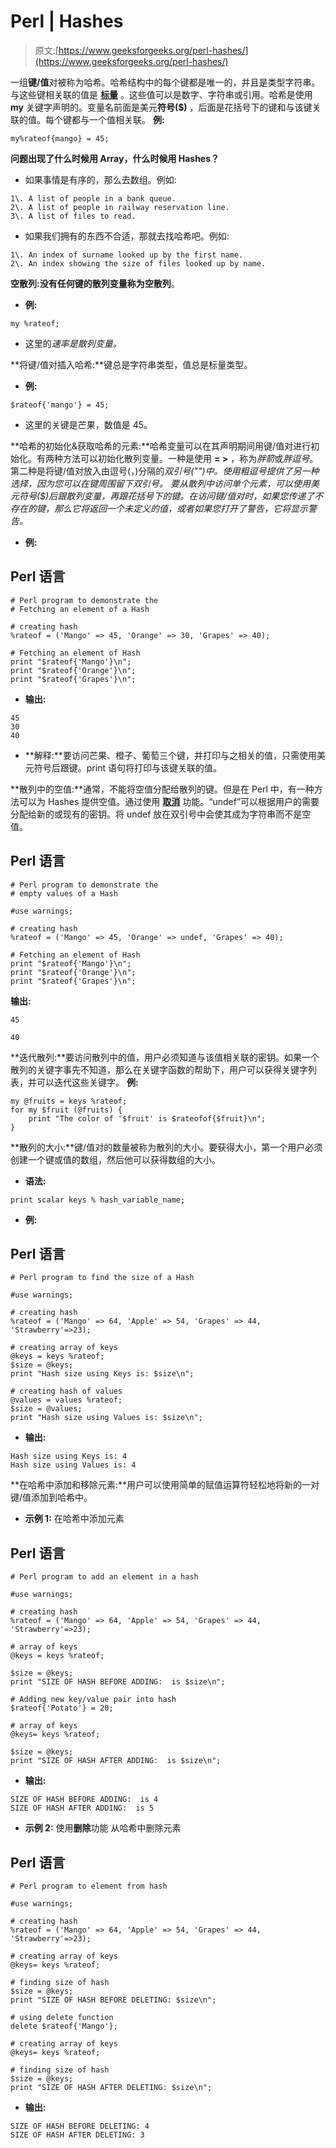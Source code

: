 # Perl | Hashes

> 原文:[https://www.geeksforgeeks.org/perl-hashes/](https://www.geeksforgeeks.org/perl-hashes/)

一组**键/值**对被称为哈希。哈希结构中的每个键都是唯一的，并且是类型字符串。与这些键相关联的值是 [**标量**](https://www.geeksforgeeks.org/perl-scalars/) 。这些值可以是数字、字符串或引用。哈希是使用 **my** 关键字声明的。变量名前面是美元**符号($)** ，后面是花括号下的键和与该键关联的值。每个键都与一个值相关联。
**例:**

```
my%rateof{mango} = 45;
```

**问题出现了什么时候用 Array，什么时候用 Hashes？**

*   如果事情是有序的，那么去数组。例如:

```
1\. A list of people in a bank queue.
2\. A list of people in railway reservation line.
3\. A list of files to read.
```

*   如果我们拥有的东西不合适，那就去找哈希吧。例如:

```
1\. An index of surname looked up by the first name.
2\. An index showing the size of files looked up by name.
```

**空散列:**没有任何键的散列变量称为**空散列**。

*   **例:**

```
my %rateof;
```

*   这里的*速率是散列变量。*

**将键/值对插入哈希:**键总是字符串类型，值总是标量类型。

*   **例:**

```
$rateof{'mango'} = 45; 
```

*   这里的关键是芒果，数值是 45。

**哈希的初始化&获取哈希的元素:**哈希变量可以在其声明期间用键/值对进行初始化。有两种方法可以初始化散列变量。一种是使用 **= >** ，称为*胖箭*或*胖逗号*。第二种是将键/值对放入由逗号(，)分隔的*双引号("")中。使用粗逗号提供了另一种选择，因为您可以在键周围留下双引号。
要从散列中访问单个元素，可以使用美元符号($)后跟散列变量，再跟花括号下的键。在访问键/值对时，如果您传递了不存在的键，那么它将返回一个未定义的值，或者如果您打开了警告，它将显示警告。* 

*   **例:**

## Perl 语言

```
# Perl program to demonstrate the
# Fetching an element of a Hash

# creating hash
%rateof = ('Mango' => 45, 'Orange' => 30, 'Grapes' => 40);

# Fetching an element of Hash
print "$rateof{'Mango'}\n";
print "$rateof{'Orange'}\n";
print "$rateof{'Grapes'}\n";
```

*   **输出:**

```
45
30
40
```

*   **解释:**要访问芒果、橙子、葡萄三个键，并打印与之相关的值，只需使用美元符号后跟键。print 语句将打印与该键关联的值。

**散列中的空值:**通常，不能将空值分配给散列的键。但是在 Perl 中，有一种方法可以为 Hashes 提供空值。通过使用 [**取消**](https://www.geeksforgeeks.org/perl-undef-and-the-defined-function/) 功能。“undef”可以根据用户的需要分配给新的或现有的密钥。将 undef 放在双引号中会使其成为字符串而不是空值。

## Perl 语言

```
# Perl program to demonstrate the
# empty values of a Hash

#use warnings;

# creating hash
%rateof = ('Mango' => 45, 'Orange' => undef, 'Grapes' => 40);

# Fetching an element of Hash
print "$rateof{'Mango'}\n";
print "$rateof{'Orange'}\n";
print "$rateof{'Grapes'}\n";
```

**输出:**

```
45

40
```

**迭代散列:**要访问散列中的值，用户必须知道与该值相关联的密钥。如果一个散列的关键字事先不知道，那么在关键字函数的帮助下，用户可以获得关键字列表，并可以迭代这些关键字。
**例:**

```
my @fruits = keys %rateof;
for my $fruit (@fruits) {
    print "The color of '$fruit' is $rateofof{$fruit}\n";
}
```

**散列的大小:**键/值对的数量被称为散列的大小。要获得大小，第一个用户必须创建一个键或值的数组，然后他可以获得数组的大小。

*   **语法:**

```
print scalar keys % hash_variable_name;
```

*   **例:**

## Perl 语言

```
# Perl program to find the size of a Hash

#use warnings;

# creating hash
%rateof = ('Mango' => 64, 'Apple' => 54, 'Grapes' => 44, 'Strawberry'=>23);

# creating array of keys
@keys = keys %rateof;
$size = @keys;
print "Hash size using Keys is: $size\n";

# creating hash of values
@values = values %rateof;
$size = @values;
print "Hash size using Values is: $size\n";
```

*   **输出:**

```
Hash size using Keys is: 4
Hash size using Values is: 4
```

**在哈希中添加和移除元素:**用户可以使用简单的赋值运算符轻松地将新的一对键/值添加到哈希中。

*   **示例 1:** 在哈希中添加元素

## Perl 语言

```
# Perl program to add an element in a hash

#use warnings;

# creating hash
%rateof = ('Mango' => 64, 'Apple' => 54, 'Grapes' => 44, 'Strawberry'=>23);

# array of keys
@keys = keys %rateof;

$size = @keys;
print "SIZE OF HASH BEFORE ADDING:  is $size\n";

# Adding new key/value pair into hash
$rateof{'Potato'} = 20;

# array of keys
@keys= keys %rateof;

$size = @keys;
print "SIZE OF HASH AFTER ADDING:  is $size\n";
```

*   **输出:**

```
SIZE OF HASH BEFORE ADDING:  is 4
SIZE OF HASH AFTER ADDING:  is 5
```

*   **示例 2:** 使用**删除**功能
    从哈希中删除元素

## Perl 语言

```
# Perl program to element from hash

#use warnings;

# creating hash
%rateof = ('Mango' => 64, 'Apple' => 54, 'Grapes' => 44, 'Strawberry'=>23);

# creating array of keys
@keys= keys %rateof;

# finding size of hash
$size = @keys;
print "SIZE OF HASH BEFORE DELETING: $size\n";

# using delete function
delete $rateof{'Mango'};

# creating array of keys
@keys= keys %rateof;

# finding size of hash
$size = @keys;
print "SIZE OF HASH AFTER DELETING: $size\n";
```

*   **输出:**

```
SIZE OF HASH BEFORE DELETING: 4
SIZE OF HASH AFTER DELETING: 3
```